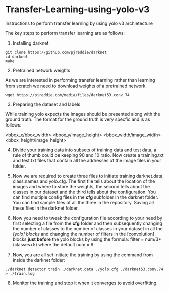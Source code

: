 # Transfer-Learning-using-yolo-v3
Instructions to perform transfer learning by using yolo v3 archietecture


The key steps to perform transfer learning are as follows:

1. Installing darknet
```
git clone https://github.com/pjreddie/darknet
cd darknet 
make
```

2. Pretrained network weights

As we are interested in performing transfer learning rather than learning from scratch we need to download weights of a pretrained network.

```
wget https://pjreddie.com/media/files/darknet53.conv.74
```

3. Preparing the dataset and labels

While training yolo expects the images should be presented along with the ground truth. The format for the ground truth is very specfic and is as follows:

<object class> <bbox_x/bbox_width> <bbox_y/image_height> <bbox_width/image_width> <bbox_height/image_height>

4. Divide your training data into subsets of training data and test data, a rule of thumb could be keeping 90 and 10 ratio. Now create a training.txt and test.txt files that contain all the addresses of the image files in your folder. 

5. Now we are required to create three files to initiate training darknet.data, class.names and yolo.cfg. 
The first file tells about the location of the images and where to store the weights, the second tells about the classes in our dataset and the third tells about the configuration. You can find multiple config files in the **cfg** subfolder in the darknet folder. You can find sample files of all the three in the repository. Saving all these files in the darknet folder.

6. Now you need to tweak the configuration file according to your need by first selecting a file from the **cfg** folder and then subsequently changing the number of classes to the number of classes in your dataset in all the *[yolo] blocks* and changing the number of filters in the [convolution] blocks **just before** the yolo blocks by using the formula:
filter = num/3*(classes+5) where the default num = 9. 

7. Now, you are all set initiate the training by using the command from inside the darknet folder:
```
./darknet detector train ./darknet.data ./yolo.cfg ./darknet53.conv.74 > ./train.log
```

8. Monitor the training and stop it when it converges to avoid overfitting. 
